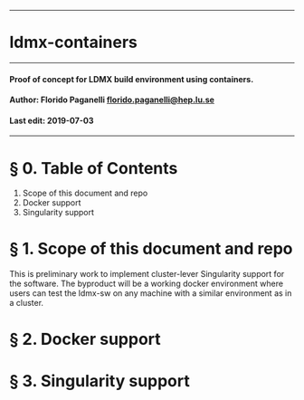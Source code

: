 ---------------------------------------------------------------
# ldmx-containers
---------------------------------------------------------------
#### Proof of concept for LDMX build environment using containers.
#### Author: Florido Paganelli florido.paganelli@hep.lu.se
#### Last edit: 2019-07-03
---------------------------------------------------------------

# § 0. Table of Contents

  1. Scope of this document and repo  
  2. Docker support
  3. Singularity support 

# § 1. Scope of this document and repo 

This is preliminary work to implement cluster-lever Singularity support for the software.
The byproduct will be a working docker environment where users can test
the ldmx-sw on any machine with a similar environment as in a cluster.

# §  2. Docker support

# §  3. Singularity support

